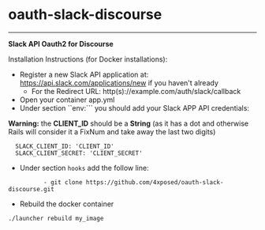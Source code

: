 # oauth-slack-discourse
_________

**Slack API Oauth2 for Discourse**

Installation Instructions (for Docker installations): 

* Register a new Slack API application at: https://api.slack.com/applications/new if you haven't already
  * For the Redirect URL: http(s)://example.com/auth/slack/callback
* Open your container app.yml
* Under section ``env:``` you should add your Slack APP API credentials: 

**Warning:** the **CLIENT_ID** should be a **String** (as it has a dot and otherwise Rails will consider it a FixNum and take away the last two digits)
```
  SLACK_CLIENT_ID: 'CLIENT_ID'
  SLACK_CLIENT_SECRET: 'CLIENT_SECRET'
```
* Under section ```hooks``` add the follow line:
```
          - git clone https://github.com/4xposed/oauth-slack-discourse.git
```
* Rebuild the docker container

```
./launcher rebuild my_image
```